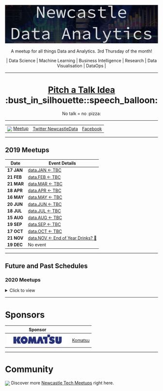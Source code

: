 <a href="https://www.meetup.com/Newcastle-data-analytics-meetup/">
<img 
	src="data-analytics-banner.jpg" 
	alt="Newcastle Data Analytics Meetup Logo" 
/>

</a>

<p align="center">A meetup for all things Data and Analytics. 3rd Thursday of the month!</p>

<p align="center">| Data Science | Machine Learning | Business Intelligence | Research | Data Visualisation | DataOps |</p>


----

<h1 align="center"> <a href="https://github.com/newwwie/data-analytics-meetup/issues/new"> Pitch a Talk Idea</a> :bust_in_silhouette::speech_balloon: </h1>

<p align="center">No talk = no :pizza:</p>


----

<table>
	<tr> 
		<td> <img src="https://pbs.twimg.com/profile_images/875701356849504256/x8t7RxeV_400x400.jpg" height="30px" valign="middle" /> <a href="https://www.meetup.com/Newcastle-data-analytics-meetup/">Meetup</a></td>
		<td> <a href="https://twitter.com/newcastledata">Twitter NewcastleData</a></td>
		<td> <a href="https://www.facebook.com/groups/newcastledata/">Facebook</a> </td>
	</tr>
</table>


----

## 2019 Meetups

| Date | Event Details |
| --- | --- |
| **17 JAN** | [data.JAN <- TBC](https://www.meetup.com/Newcastle-Data-Analytics-Meetup/events/256135022/) |
| **21 FEB** | [data.FEB <- TBC](https://www.meetup.com/Newcastle-Data-Analytics-Meetup/events/256135046/) |
| **21 MAR** | [data.MAR <- TBC](https://www.meetup.com/Newcastle-Data-Analytics-Meetup/events/256135054/) |
| **18 APR** | [data.APR <- TBC](https://www.meetup.com/Newcastle-Data-Analytics-Meetup/events/256135061/) |
| **16 MAY** | [data.MAY <- TBC](https://www.meetup.com/Newcastle-Data-Analytics-Meetup/events/256135084/) |
| **20 JUN** | [data.JUN <- TBC](https://www.meetup.com/Newcastle-Data-Analytics-Meetup/events/256135092/) |
| **18 JUL** | [data.JUL <- TBC](https://www.meetup.com/Newcastle-Data-Analytics-Meetup/events/256135102/) |
| **15 AUG** | [data.AUG <- TBC](https://www.meetup.com/Newcastle-Data-Analytics-Meetup/events/256135106/) |
| **19 SEP** | [data.SEP <- TBC](https://www.meetup.com/Newcastle-Data-Analytics-Meetup/events/256135116/) |
| **17 OCT** | [data.OCT <- TBC](https://www.meetup.com/Newcastle-Data-Analytics-Meetup/events/256135122/) |
| **21 NOV** | [data.NOV <- End of Year Drinks? :santa:](https://www.meetup.com/Newcastle-data-analytics-meetup/events/) |
| **19 DEC** | No event |

----

## Future and Past Schedules

### 2020 Meetups

<details>
	<summary> Click to view </summary>

| Date | Event Details |
| --- | --- |
| **JAN** | [TBC](https://www.meetup.com/Newcastle-data-analytics-meetup/events/) |
| **FEB** | [TBC](https://www.meetup.com/Newcastle-data-analytics-meetup/events/) |
| **MAR** | [TBC](https://www.meetup.com/Newcastle-data-analytics-meetup/events/) |
| **APR** | [TBC](https://www.meetup.com/Newcastle-data-analytics-meetup/events/) |
| **MAY** | [TBC](https://www.meetup.com/Newcastle-data-analytics-meetup/events/) |
| **JUN** | [TBC](https://www.meetup.com/Newcastle-data-analytics-meetup/events/) |
| **JUL** | [TBC](https://www.meetup.com/Newcastle-data-analytics-meetup/events/) |
| **AUG** | [TBC](https://www.meetup.com/Newcastle-data-analytics-meetup/events/) |
| **SEP** | [TBC](https://www.meetup.com/Newcastle-data-analytics-meetup/events/) |
| **OCT** | [TBC](https://www.meetup.com/Newcastle-data-analytics-meetup/events/) |
| **NOV** | [TBC](https://www.meetup.com/Newcastle-data-analytics-meetup/events/) |
| **DEC** | [End of Year Drinks? :santa:](https://www.meetup.com/Newcastle-data-analytics-meetup/events/) |

</details>


----

# Sponsors

| Sponsor |  |
| --- | --- |
| <img src="sponsors/komatsu.jpg" width="200px" /> | [Komatsu](http://au.hudson.com/contact-us/newcastle) |

----

# Community

<img src="https://pbs.twimg.com/profile_images/875701356849504256/x8t7RxeV_400x400.jpg" height="30px" valign="middle"/> Discover more [Newcastle Tech Meetups](https://www.meetup.com/find/tech/?allMeetups=false&radius=2&userFreeform=Newcastle%2C+Australia&mcId=z1000658&mcName=Newcastle%2C+AU&sort=recommended&eventFilter=all) right here.

